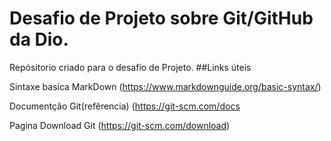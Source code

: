 # Desafio de Projeto sobre Git/GitHub da Dio.
Repósitorio criado para o desafio de Projeto.
##Links úteis

Sintaxe basica MarkDown
(https://www.markdownguide.org/basic-syntax/)

Documentção Git(refêrencia)
(https://git-scm.com/docs

Pagina Download  Git
(https://git-scm.com/download) 
